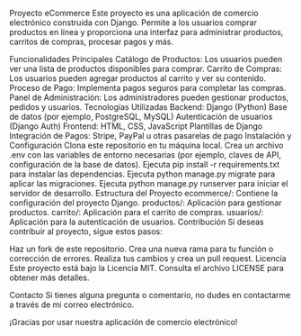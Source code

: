Proyecto eCommerce
Este proyecto es una aplicación de comercio electrónico construida con Django. Permite a los usuarios comprar productos en línea y proporciona una interfaz para administrar productos, carritos de compras, procesar pagos y más.

Funcionalidades Principales
Catálogo de Productos: Los usuarios pueden ver una lista de productos disponibles para comprar.
Carrito de Compras: Los usuarios pueden agregar productos al carrito y ver su contenido.
Proceso de Pago: Implementa pagos seguros para completar las compras.
Panel de Administración: Los administradores pueden gestionar productos, pedidos y usuarios.
Tecnologías Utilizadas
Backend:
Django (Python)
Base de datos (por ejemplo, PostgreSQL, MySQL)
Autenticación de usuarios (Django Auth)
Frontend:
HTML, CSS, JavaScript
Plantillas de Django
Integración de Pagos:
Stripe, PayPal u otras pasarelas de pago
Instalación y Configuración
Clona este repositorio en tu máquina local.
Crea un archivo .env con las variables de entorno necesarias (por ejemplo, claves de API, configuración de la base de datos).
Ejecuta pip install -r requirements.txt para instalar las dependencias.
Ejecuta python manage.py migrate para aplicar las migraciones.
Ejecuta python manage.py runserver para iniciar el servidor de desarrollo.
Estructura del Proyecto
ecommerce/: Contiene la configuración del proyecto Django.
productos/: Aplicación para gestionar productos.
carrito/: Aplicación para el carrito de compras.
usuarios/: Aplicación para la autenticación de usuarios.
Contribución
Si deseas contribuir al proyecto, sigue estos pasos:

Haz un fork de este repositorio.
Crea una nueva rama para tu función o corrección de errores.
Realiza tus cambios y crea un pull request.
Licencia
Este proyecto está bajo la Licencia MIT. Consulta el archivo LICENSE para obtener más detalles.

Contacto
Si tienes alguna pregunta o comentario, no dudes en contactarme a través de mi correo electrónico.

¡Gracias por usar nuestra aplicación de comercio electrónico!